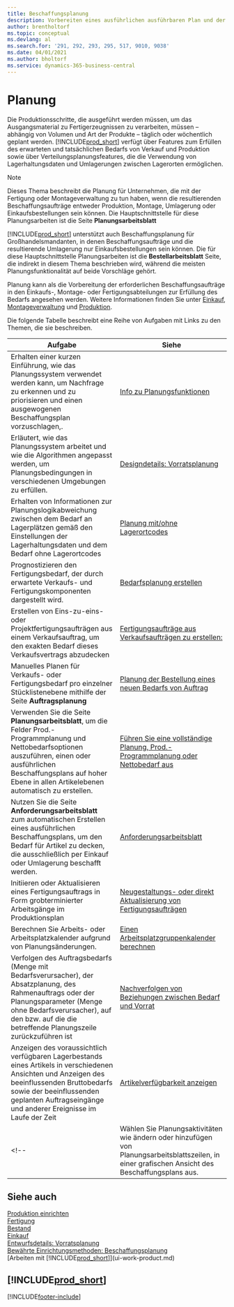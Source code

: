```yaml
---
title: Beschaffungsplanung
description: Vorbereiten eines ausführlichen ausführbaren Plan und der Montageplan für Verkäufe und Produktionsbedarf.
author: brentholtorf
ms.topic: conceptual
ms.devlang: al
ms.search.for: '291, 292, 293, 295, 517, 9010, 9038'
ms.date: 04/01/2021
ms.author: bholtorf
ms.service: dynamics-365-business-central
---
```

# Planung

Die Produktionsschritte, die ausgeführt werden müssen, um das Ausgangsmaterial zu Fertigerzeugnissen zu verarbeiten, müssen – abhängig von Volumen und Art der Produkte – täglich oder wöchentlich geplant werden. [!INCLUDE[prod_short](includes/prod_short.md)] verfügt über Features zum Erfüllen des erwarteten und tatsächlichen Bedarfs von Verkauf und Produktion sowie über Verteilungsplanungsfeatures, die die Verwendung von Lagerhaltungsdaten und Umlagerungen zwischen Lagerorten ermöglichen.

> [!NOTE]
> Dieses Thema beschreibt die Planung für Unternehmen, die mit der Fertigung oder Montageverwaltung zu tun haben, wenn die resultierenden Beschaffungsaufträge entweder Produktion, Montage, Umlagerung oder Einkaufsbestellungen sein können. Die Hauptschnittstelle für diese Planungsarbeiten ist die Seite **Planungsarbeitsblatt**
>
> [!INCLUDE[prod_short](includes/prod_short.md)] unterstützt auch Beschaffungsplanung für Großhandelsmandanten, in denen Beschaffungsaufträge und die resultierende Umlagerung nur Einkaufsbestellungen sein können. Die für diese Hauptschnittstelle Planungsarbeiten ist die **Bestellarbeitsblatt** Seite, die indirekt in diesem Thema beschrieben wird, während die meisten Planungsfunktionalität auf beide Vorschläge gehört.

Planung kann als die Vorbereitung der erforderlichen Beschaffungsaufträge in den Einkaufs-, Montage- oder Fertigungsabteilungen zur Erfüllung des Bedarfs angesehen werden. Weitere Informationen finden Sie unter [Einkauf](purchasing-manage-purchasing.md), [Montageverwaltung](assembly-assemble-items.md) und [Produktion](production-manage-manufacturing.md).

Die folgende Tabelle beschreibt eine Reihe von Aufgaben mit Links zu den Themen, die sie beschreiben.  

|**Aufgabe**|**Siehe**|  
|------------|-------------|  
|Erhalten einer kurzen Einführung, wie das Planungssystem verwendet werden kann, um Nachfrage zu erkennen und zu priorisieren und einen ausgewogenen Beschaffungsplan vorzuschlagen,.|[Info zu Planungsfunktionen](production-about-planning-functionality.md)|
|Erläutert, wie das Planungssystem arbeitet und wie die Algorithmen angepasst werden, um Planungsbedingungen in verschiedenen Umgebungen zu erfüllen.|[Designdetails: Vorratsplanung](design-details-supply-planning.md)|
|Erhalten von Informationen zur Planungslogikabweichung zwischen dem Bedarf an Lagerplätzen gemäß den Einstellungen der Lagerhaltungsdaten und dem Bedarf ohne Lagerortcodes|[Planung mit/ohne Lagerortcodes](production-planning-with-without-locations.md)|
|Prognostizieren den Fertigungsbedarf, der durch erwartete Verkaufs- und Fertigungskomponenten dargestellt wird.|[Bedarfsplanung erstellen](production-how-to-create-a-forecast.md)|  
|Erstellen von Eins-zu-eins- oder Projektfertigungsaufträgen aus einem Verkaufsauftrag, um den exakten Bedarf dieses Verkaufsvertrags abzudecken|[Fertigungsaufträge aus Verkaufsaufträgen zu erstellen:](production-how-to-create-production-orders-from-sales-orders.md)|
|Manuelles Planen für Verkaufs- oder Fertigungsbedarf pro einzelner Stücklistenebene mithilfe der Seite **Auftragsplanung**|[Planung der Bestellung eines neuen Bedarfs von Auftrag](production-how-to-plan-for-new-demand.md)|
|Verwenden Sie die Seite **Planungsarbeitsblatt**, um die Felder Prod.-Programmplanung und Nettobedarfsoptionen auszuführen, einen oder ausführlichen Beschaffungsplans auf hoher Ebene in allen Artikelebenen automatisch zu erstellen.|[Führen Sie eine vollständige Planung, Prod.-Programmplanung oder Nettobedarf aus](production-how-to-run-mps-and-mrp.md)|
|Nutzen Sie die Seite **Anforderungsarbeitsblatt** zum automatischen Erstellen eines ausführlichen Beschaffungsplans, um den Bedarf für Artikel zu decken, die ausschließlich per Einkauf oder Umlagerung beschafft werden.|[Anforderungsarbeitsblatt](production-about-planning-functionality.md#requisition-worksheet)|  
|Initiieren oder Aktualisieren eines Fertigungsauftrags in Form grobterminierter Arbeitsgänge im Produktionsplan|[Neugestaltungs- oder direkt Aktualisierung von Fertigungsaufträgen](production-how-to-replan-refresh-production-orders.md)|
|Berechnen Sie Arbeits- oder Arbeitsplatzkalender aufgrund von Planungsänderungen.|[Einen Arbeitsplatzgruppenkalender berechnen](production-how-to-create-work-center-calendars.md#to-calculate-a-work-center-calendar)|
|Verfolgen des Auftragsbedarfs (Menge mit Bedarfsverursacher), der Absatzplanung, des Rahmenauftrags oder der Planungsparameter (Menge ohne Bedarfsverursacher), auf den bzw. auf die die betreffende Planungszeile zurückzuführen ist|[Nachverfolgen von Beziehungen zwischen Bedarf und Vorrat](production-how-track-demand-supply.md)|
|Anzeigen des voraussichtlich verfügbaren Lagerbestands eines Artikels in verschiedenen Ansichten und Anzeigen des beeinflussenden Bruttobedarfs sowie der beeinflussenden geplanten Auftragseingänge und anderer Ereignisse im Laufe der Zeit|[Artikelverfügbarkeit anzeigen](inventory-how-availability-overview.md)|  
<!--|Wählen Sie Planungsaktivitäten wie ändern oder hinzufügen von Planungsarbeitsblattszeilen, in einer grafischen Ansicht des Beschaffungsplans aus.|[Ändern von Planungsvorschlägen in einer grafischen Ansicht](production-how-to-modify-planning-suggestions-in-a-graphical-view.md)|-->

## Siehe auch

[Produktion einrichten](production-configure-production-processes.md)  
[Fertigung](production-manage-manufacturing.md)  
[Bestand](inventory-manage-inventory.md)  
[Einkauf](purchasing-manage-purchasing.md)  
[Entwurfsdetails: Vorratsplanung](design-details-supply-planning.md)  
[Bewährte Einrichtungsmethoden: Beschaffungsplanung](setup-best-practices-supply-planning.md)  
[Arbeiten mit [!INCLUDE[prod_short](includes/prod_short.md)]](ui-work-product.md)

## [!INCLUDE[prod_short](includes/free_trial_md.md)]  


[!INCLUDE[footer-include](includes/footer-banner.md)]

